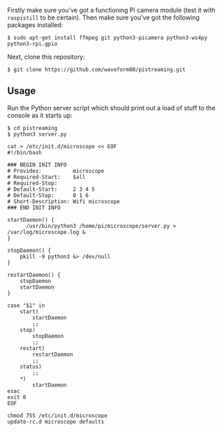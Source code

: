 Firstly make sure you've got a functioning Pi camera module (test it with
`raspistill` to be certain). Then make sure you've got the following packages
installed:

    $ sudo apt-get install ffmpeg git python3-picamera python3-ws4py python3-rpi.gpio
 
Next, clone this repository:

    $ git clone https://github.com/waveform80/pistreaming.git

## Usage

Run the Python server script which should print out a load of stuff
to the console as it starts up:

    $ cd pistreaming
    $ python3 server.py


```
cat > /etc/init.d/microscope << EOF
#!/bin/bash
 
### BEGIN INIT INFO
# Provides:          microscope
# Required-Start:    $all
# Required-Stop:     
# Default-Start:     2 3 4 5
# Default-Stop:      0 1 6
# Short-Description: Wifi microscope
### END INIT INFO

startDaemon() {
      /usr/bin/python3 /home/pi/microscope/server.py > /var/log/microscope.log &
}

stopDaemon() {
    pkill -9 python3 &> /dev/null
}

restartDaemon() {
    stopDaemon
    startDaemon
}

case "$1" in
    start)
        startDaemon
        ;;
    stop)
        stopDaemon
        ;;
    restart)
        restartDaemon
        ;;
    status)
        ;;
    *)
        startDaemon
esac
exit 0
EOF
```


```
chmod 755 /etc/init.d/microscope
update-rc.d microscope defaults
```
